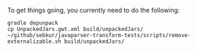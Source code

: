 To get things going, you currently need to do the following:

    gradle depunpack
    cp UnpackedJars.gwt.xml build/unpackedJars/
    ~/github/sebkur/javaparser-transform-tests/scripts/remove-externalizable.sh build/unpackedJars/
